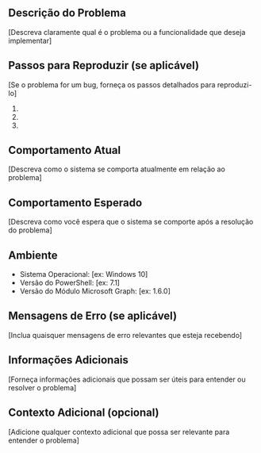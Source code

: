 ## Descrição do Problema
[Descreva claramente qual é o problema ou a funcionalidade que deseja implementar]

## Passos para Reproduzir (se aplicável)
[Se o problema for um bug, forneça os passos detalhados para reproduzi-lo]

1. 
2. 
3. 

## Comportamento Atual
[Descreva como o sistema se comporta atualmente em relação ao problema]

## Comportamento Esperado
[Descreva como você espera que o sistema se comporte após a resolução do problema]

## Ambiente
- Sistema Operacional: [ex: Windows 10]
- Versão do PowerShell: [ex: 7.1]
- Versão do Módulo Microsoft Graph: [ex: 1.6.0]

## Mensagens de Erro (se aplicável)
[Inclua quaisquer mensagens de erro relevantes que esteja recebendo]

## Informações Adicionais
[Forneça informações adicionais que possam ser úteis para entender ou resolver o problema]

## Contexto Adicional (opcional)
[Adicione qualquer contexto adicional que possa ser relevante para entender o problema]
